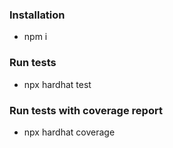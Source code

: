 ### Installation
* npm i
### Run tests
* npx hardhat test
### Run tests with coverage report
* npx hardhat coverage
